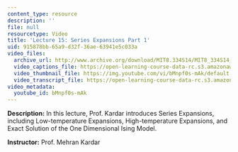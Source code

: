 ```yaml
---
content_type: resource
description: ''
file: null
resourcetype: Video
title: 'Lecture 15: Series Expansions Part 1'
uid: 915878bb-65a9-d32f-36ae-63941e5c033a
video_files:
  archive_url: http://www.archive.org/download/MIT8.334S14/MIT8_334S14_lec15_300k.mp4
  video_captions_file: https://open-learning-course-data-rc.s3.amazonaws.com/8-334-statistical-mechanics-ii-statistical-physics-of-fields-spring-2014/4b337a79b6875c739a0b36663e5de9f5_bMnpf0s-mAk.vtt
  video_thumbnail_file: https://img.youtube.com/vi/bMnpf0s-mAk/default.jpg
  video_transcript_file: https://open-learning-course-data-rc.s3.amazonaws.com/8-334-statistical-mechanics-ii-statistical-physics-of-fields-spring-2014/1c6dbaefefd37c0a60416beba430d3a0_bMnpf0s-mAk.pdf
video_metadata:
  youtube_id: bMnpf0s-mAk
---
```


**Description:** In this lecture, Prof. Kardar introduces Series Expansions, including Low-temperature Expansions, High-temperature Expansions, and Exact Solution of the One Dimensional Ising Model.

**Instructor:** Prof. Mehran Kardar